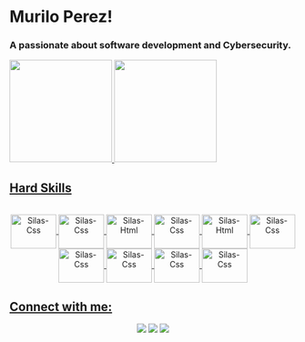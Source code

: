 # Murilo Perez!
<h3>A passionate about software development and Cybersecurity.</h3>


<div aling="center">
<a href="https://github.com/rafaballerini">
<img height="180em" src="https://github-readme-stats.vercel.app/api?username=MuriloPerez10&show_icons=true&theme=tokyonight">
<img height="180em" src="https://github-readme-stats.vercel.app/api/top-langs/?username=MuriloPerez10&layout=compact&langs_count=7&theme=tokyonight"/>
</div>

## Hard Skills
<div style="display: inline_block" align="center"><br>
<img align="center" alt="Silas-Css" height="60" width="80" src="https://cdn.jsdelivr.net/gh/devicons/devicon/icons/python/python-original.svg">
<img align="center" alt="Silas-Css" height="60" width="80" src="https://cdn.jsdelivr.net/gh/devicons/devicon/icons/javascript/javascript-original.svg">
<img align="center" alt="Silas-Html" height="60" width="80" src="https://cdn.jsdelivr.net/gh/devicons/devicon/icons/go/go-original.svg">
<img align="center" alt="Silas-Css" height="60" width="80" src="https://cdn.jsdelivr.net/gh/devicons/devicon/icons/java/java-original.svg">  
<img align="center" alt="Silas-Html" height="60" width="80" src="https://cdn.jsdelivr.net/gh/devicons/devicon/icons/azure/azure-original.svg">
<img align="center" alt="Silas-Css" height="60" width="80" src="https://cdn.jsdelivr.net/gh/devicons/devicon/icons/amazonwebservices/amazonwebservices-original.svg">
<img align="center" alt="Silas-Css" height="60" width="80" src="https://cdn.jsdelivr.net/gh/devicons/devicon/icons/docker/docker-original.svg">
<img align="center" alt="Silas-Css" height="60" width="80" src="https://cdn.jsdelivr.net/gh/devicons/devicon/icons/nodejs/nodejs-original.svg">
<img align="center" alt="Silas-Css" height="60" width="80" src="https://cdn.jsdelivr.net/gh/devicons/devicon/icons/postgresql/postgresql-original.svg">
<img align="center" alt="Silas-Css" height="60" width="80" src="https://cdn.jsdelivr.net/gh/devicons/devicon/icons/linux/linux-original.svg">
</div>

## Connect with me:
<div align="center"> 
  <a href="https://instagram.com/#" target="_blank"><img src="https://img.shields.io/badge/-Instagram-%23E4405F?style=for-the-badge&logo=instagram&logoColor=white" target="_blank"></a>
  <a href = "mailto:muriloperez21@gmail.com"><img src="https://img.shields.io/badge/-Gmail-%23333?style=for-the-badge&logo=gmail&logoColor=white" target="_blank"></a>
  <a href="https://www.linkedin.com/in/murilo-perez" target="_blank"><img src="https://img.shields.io/badge/-LinkedIn-%230077B5?style=for-the-badge&logo=linkedin&logoColor=white" target="_blank"></a> 

  
